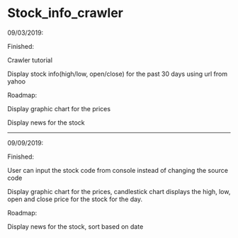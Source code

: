 # Stock_info_crawler

09/03/2019:

Finished:

Crawler tutorial

Display stock info(high/low, open/close) for the past 30 days using url from yahoo

Roadmap:

Display graphic chart for the prices

Display news for the stock

-----------------------------------------------------------------------------------------------------------------------------------

09/09/2019:

Finished:

User can input the stock code from console instead of changing the source code

Display graphic chart for the prices, candlestick chart displays the high, low, open and close price for the stock for the day.

Roadmap:

Display news for the stock, sort based on date
